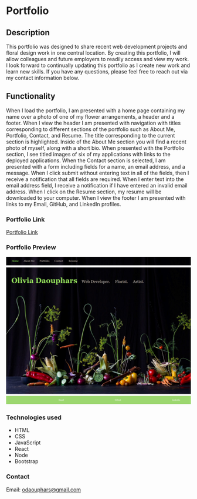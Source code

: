 # Portfolio

## Description
This portfolio was designed to share recent web development projects and floral design work in one central location. By creating this portfolio, I will allow colleagues and future employers to readily access and view my work. I look forward to continually updating this portfolio as I create new work and learn new skills. If you have any questions, please feel free to reach out via my contact information below.

## Functionality 
When I load the portfolio, I am presented with a home page containing my name over a photo of one of my flower arrangements, a header and a footer. When I view the header I am presented with navigation with titles corresponding to different sections of the portfolio such as About Me, Portfolio, Contact, and Resume. The title corresponding to the current section is highlighted. Inside of the About Me section you will find a recent photo of myself, along with a short bio. When presented with the Portfolio section, I see titled images of six of my applications with links to the deployed applications. When the Contact section is selected, I am presented with a form including fields for a name, an email address, and a message. When I click submit without entering text in all of the fields, then I receive a notification that all fields are required. When I enter text into the email address field, I receive a notification if I have entered an invalid email address.
When I click on the Resume section, my resume will be downloaded to your computer. When I view the footer I am presented with links to my Email, GitHub, and LinkedIn profiles. 

### Portfolio Link
[Portfolio Link](https://estilbee.github.io/Portfolio-React/)

### Portfolio Preview
![Portfolio](./src/images/portfolio.png)

### Technologies used
- HTML
- CSS
- JavaScript
- React
- Node
- Bootstrap

### Contact
Email: odaouphars@gmail.com